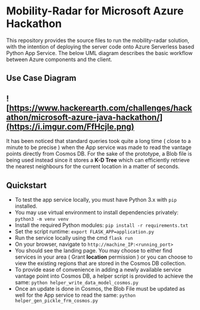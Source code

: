 # Mobility-Radar for Microsoft Azure Hackathon

This repository provides the source files to run the mobility-radar solution, with the intention of deploying the server code onto Azure Serverless based Python App Service. The below UML diagram describes the basic workflow between Azure components and the client.

## Use Case Diagram

![https://www.hackerearth.com/challenges/hackathon/microsoft-azure-java-hackathon/](https://i.imgur.com/FfHcjle.png)
----------------------

It has been noticed that standard queries took quite a long time ( close to a minute to be precise ) when the App service was made to read the vantage points directly from Cosmos DB. For the sake of the prototype, a Blob file is being used instead since it stores a **K-D Tree** which can efficiently retrieve the nearest neighbours for the current location in a matter of seconds.


## Quickstart

 - To test the app service locally, you must have Python 3.x with `pip` installed.
 - You may use virtual environment to install dependencies privately: `python3 -m venv venv`
 - Install the required Python modules: `pip install -r requirements.txt`
 - Set the script runtime: `export FLASK_APP=application.py`
 - Run the service locally using the cmd `flask run`
 - On your browser, navigate to `http://machine_IP:<running_port>`
 - You should see the landing page. You may choose to either find services in your area ( Grant **location** permission ) or you can choose to view the existing regions that are stored in the Cosmos DB collection.
 - To provide ease of convenience in adding a newly available service vantage point into Cosmos DB, a helper script is provided to achieve the same: `python helper_write_data_model_cosmos.py`
 - Once an update is done in Cosmos, the Blob File must be updated as well for the App service to read the same: `python helper_gen_pickle_frm_cosmos.py`
